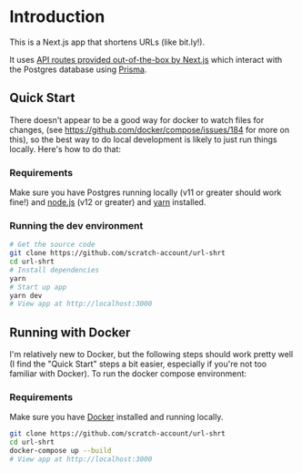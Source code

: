 # Introduction

This is a Next.js app that shortens URLs (like bit.ly!).

It uses [API routes provided out-of-the-box by Next.js](https://nextjs.org/docs/api-routes/introduction) which interact with the Postgres database using [Prisma](https://www.prisma.io/).

## Quick Start

There doesn't appear to be a good way for docker to watch files for changes, (see https://github.com/docker/compose/issues/184 for more on this), so the best way to do local development is likely to just run things locally. Here's how to do that:

### Requirements

Make sure you have Postgres running locally (v11 or greater should work fine!) and [node.js](https://nodejs.org/en/) (v12 or greater) and [yarn](https://yarnpkg.com/) installed.

### Running the dev environment

```bash
# Get the source code
git clone https://github.com/scratch-account/url-shrt
cd url-shrt
# Install dependencies
yarn
# Start up app
yarn dev
# View app at http://localhost:3000
```

## Running with Docker

I'm relatively new to Docker, but the following steps should work pretty well (I find the "Quick Start" steps a bit easier, especially if you're not too familiar with Docker). To run the docker compose environment:

### Requirements

Make sure you have [Docker](https://www.docker.com/products/docker-desktop) installed and running locally.

```bash
git clone https://github.com/scratch-account/url-shrt
cd url-shrt
docker-compose up --build
# View app at http://localhost:3000
```
